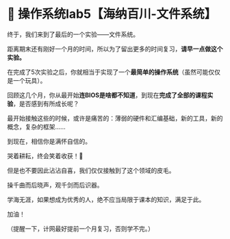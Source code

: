 # 🙂 操作系统lab5【海纳百川-文件系统】

终于，我们来到了最后的一个实验——文件系统。

距离期末还有刚好一个月的时间，所以为了留出更多的时间复习，**请早一点做这个实验。**

在完成了5次实验之后，你就相当于实现了一个**最简单的操作系统**（虽然可能仅仅是一个玩具）。

回顾这几个月，你从最开始**连BIOS是啥都不知道**，到现在**完成了全部的课程实验**，是否感到有所成长呢？

最开始接触这些的时候，或许是痛苦的：薄弱的硬件和汇编基础，新的工具，新的概念，复杂的框架......

到现在，相信你是满怀自信的。

哭着耕耘，终会笑着收获！:tada:

但是也不要因此沾沾自喜，我们仅仅接触到了这个领域的皮毛。

操千曲而后晓声，观千剑而后识器。

学海无涯，如果想成为优秀的人，绝不应当局限于课本的知识，满足于此。

加油！

（提醒一下，计网最好提前一个月复习，否则学不完。）
